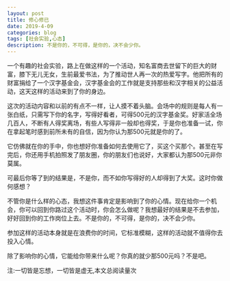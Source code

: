 ```yaml
---
layout: post
title: 修心修已
date: 2019-4-09
categories: blog
tags: [社会实验,心态]
description: 不是你的，不可得，是你的，决不会少你。
---
```



一个有趣的社会实验，路上在做这样的一个活动，知名富商去世留下的巨大的财富，膝下无儿无女，生前最爱书法，为了推动世人再一次的热爱写字。他把所有的财富捐给了一个汉字基金会，汉字基金会的工作就是支持那些和汉字相关的公益活动，这天这样的活动来到了你的身边。

这次的活动内容和以前的有点不一样，让人摸不着头脑。会场中的规则是每人有一张白纸，只需写下你的名字，写得好看者，可得500元的汉字基金奖。好家活全场几百人，不断有人得奖离场，有些人写得非一般却也得奖，于是你也准备一试，你在拿起笔时感到前所未有的自信，因为你认为那500元就是你的了。

它仿佛就在你的手中，你也想好你准备如何去使用它了，买这个买那个。甚至在写完后，你还用手机拍照发了朋友圈，你的朋友们也说好，大家都认为那500元非你莫属。

可最后你等了到的结果是，不是你，而不如你写得好的人却得到了大奖。这时你做何感想？

不管你是什么样的心态，我想这件事肯定是影响到了你的心情。现在给你一个机会，你可以回到你路过这个活动时，你会怎么做呢？我想最好的结果是不去参加，好好回到你的工作岗位上去。不是你的，不可得，是你的，决不会少你。

参加这样的活动本身就是在浪费你的时间，它标准模糊，这样的活动就不值得你去投入心情。

除了影响你的心情，它能给你带来什么呢？你真的就少那500元吗？不是吧。

<span id="busuanzi_container_page_pv">
  注:一切皆是忘想，一切皆是虚无,本文总阅读量<span id="busuanzi_value_page_pv"></span>次
</span>
